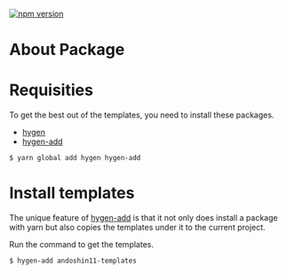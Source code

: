 [![npm version](https://img.shields.io/npm/v/hygen-andoshin11-templates.svg)](https://www.npmjs.com/package/hygen-andoshin11-templates)

# About Package

# Requisities
To get the best out of the templates, you need to install these packages.

- [hygen](http://www.hygen.io/)
- [hygen-add](https://github.com/jondot/hygen-add)

```shell
$ yarn global add hygen hygen-add
```

# Install templates
The unique feature of [hygen-add](https://github.com/jondot/hygen-add) is that it not only does install a package with yarn but also copies the templates under it to the current project.

Run the command to get the templates.

```shell
$ hygen-add andoshin11-templates
```

